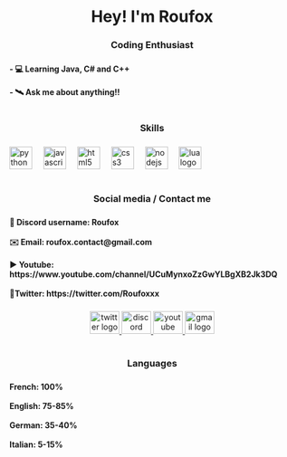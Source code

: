 <h1 align="center">Hey! I'm Roufox</h1>

###

<h3 align="center">Coding Enthusiast</h3>

###

<h4 align="left">- 💻 Learning Java, C# and C++<br><br>- 🛰️ Ask me about anything!!</h4>

###

<h1 align="left"></h1>

###

<h3 align="center">Skills</h3>

###

<div align="left">
  <img src="https://cdn.jsdelivr.net/gh/devicons/devicon/icons/python/python-original.svg" height="40" alt="python logo"  />
  <img width="12" />
  <img src="https://cdn.jsdelivr.net/gh/devicons/devicon/icons/javascript/javascript-plain.svg" height="40" alt="javascript logo"  />
  <img width="12" />
  <img src="https://cdn.jsdelivr.net/gh/devicons/devicon/icons/html5/html5-original.svg" height="40" alt="html5 logo"  />
  <img width="12" />
  <img src="https://cdn.jsdelivr.net/gh/devicons/devicon/icons/css3/css3-original.svg" height="40" alt="css3 logo"  />
  <img width="12" />
  <img src="https://cdn.jsdelivr.net/gh/devicons/devicon/icons/nodejs/nodejs-plain.svg" height="40" alt="nodejs logo"  />
  <img width="12" />
  <img src="https://cdn.jsdelivr.net/gh/devicons/devicon/icons/lua/lua-plain-wordmark.svg" height="40" alt="lua logo"  />
</div>

###

<h1 align="left"></h1>

###

<h3 align="center">Social media / Contact me</h3>

###

<h4 align="left">🔵 Discord username: Roufox<br><br>✉️ Email: roufox.contact@gmail.com<br><br>▶️ Youtube: https://www.youtube.com/channel/UCuMynxoZzGwYLBgXB2Jk3DQ<br><br>🐥Twitter: https://twitter.com/Roufoxxx</h4>

###

<div align="center">
  <a href="https://mail.google.com/mail/?view=cm&fs=1&to=roufox.contact@gmail.com" target="_blank">
    <img src="https://raw.githubusercontent.com/maurodesouza/profile-readme-generator/master/src/assets/icons/social/twitter/default.svg" width="52" height="40" alt="twitter logo"  />
  </a>
  <a href="https://discordapp.com/users/790712104058617876" target="_blank">
    <img src="https://raw.githubusercontent.com/maurodesouza/profile-readme-generator/master/src/assets/icons/social/discord/default.svg" width="52" height="40" alt="discord logo"  />
  </a>
  <a href="https://www.youtube.com/channel/UCuMynxoZzGwYLBgXB2Jk3DQ" target="_blank">
    <img src="https://raw.githubusercontent.com/maurodesouza/profile-readme-generator/master/src/assets/icons/social/youtube/default.svg" width="52" height="40" alt="youtube logo"  />
  </a>
  <a href="https://mail.google.com/mail/?view=cm&fs=1&to=roufox.contact@gmail.com" target="_blank">
    <img src="https://raw.githubusercontent.com/maurodesouza/profile-readme-generator/master/src/assets/icons/social/gmail/default.svg" width="52" height="40" alt="gmail logo"  />
  </a>
</div>

###

<h1 align="left"></h1>

###

<h3 align="center">Languages</h3>

###

<h4 align="left">French: 100%<br><br>English: 75-85%<br><br>German: 35-40%<br><br>Italian: 5-15%</h4>


